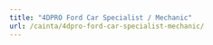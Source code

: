 ```yaml
---
title: "4DPRO Ford Car Specialist / Mechanic"
url: /cainta/4dpro-ford-car-specialist-mechanic/
---
```

